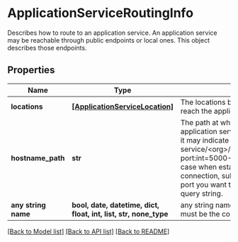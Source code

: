 # ApplicationServiceRoutingInfo

Describes how to route to an application service. An application service may be reachable through public endpoints or local ones. This object describes those endpoints. 

## Properties
Name | Type | Description | Notes
------------ | ------------- | ------------- | -------------
**locations** | [**[ApplicationServiceLocation]**](ApplicationServiceLocation.md) | The locations by which an end-user may reach the application service.  | 
**hostname_path** | **str** | The path at which to access this application service by hostname. Note that it may indicate a port range, (e.g. /named-service/&lt;org&gt;/host/localhost/port/{{port}}?port:int&#x3D;5000-5002,5555,5556). In that case when establishing an actual connection, substitute {{port}} with the port you want to connect to, and drop the query string.  | [optional] 
**any string name** | **bool, date, datetime, dict, float, int, list, str, none_type** | any string name can be used but the value must be the correct type | [optional]

[[Back to Model list]](../README.md#documentation-for-models) [[Back to API list]](../README.md#documentation-for-api-endpoints) [[Back to README]](../README.md)


